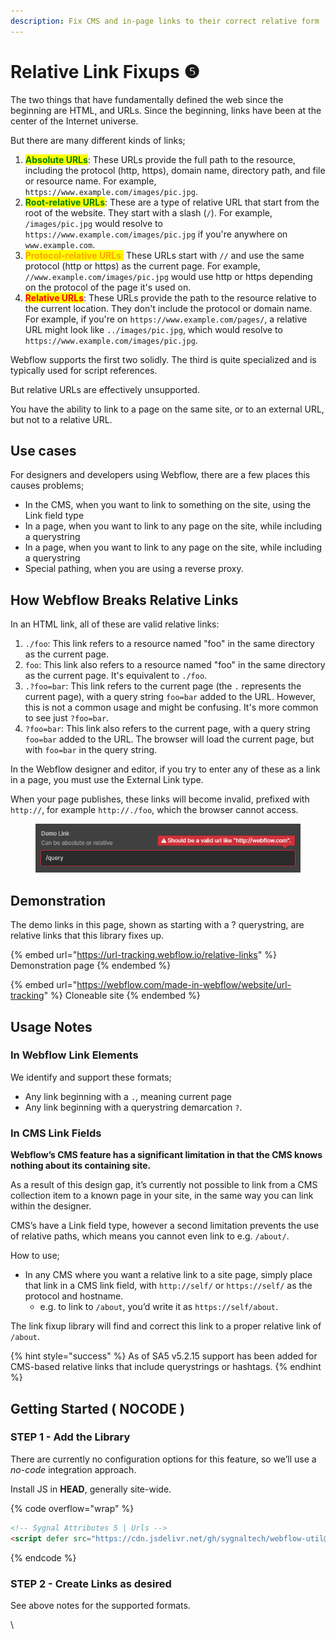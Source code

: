 ```yaml
---
description: Fix CMS and in-page links to their correct relative form
---
```


# Relative Link Fixups ❺

The two things that have fundamentally defined the web since the beginning are HTML, and URLs. Since the beginning, links have been at the center of the Internet universe.&#x20;

But there are many different kinds of links;

1. <mark style="color:green;">**Absolute URLs**</mark>: These URLs provide the full path to the resource, including the protocol (http, https), domain name, directory path, and file or resource name. For example, `https://www.example.com/images/pic.jpg`.
2. <mark style="color:green;">**Root-relative URLs**</mark>: These are a type of relative URL that start from the root of the website. They start with a slash (`/`). For example, `/images/pic.jpg` would resolve to `https://www.example.com/images/pic.jpg` if you're anywhere on `www.example.com`.
3. <mark style="color:orange;">**Protocol-relative URLs**</mark><mark style="color:orange;">:</mark> These URLs start with `//` and use the same protocol (http or https) as the current page. For example, `//www.example.com/images/pic.jpg` would use http or https depending on the protocol of the page it's used on.
4. <mark style="color:red;">**Relative URLs**</mark>: These URLs provide the path to the resource relative to the current location. They don't include the protocol or domain name. For example, if you're on `https://www.example.com/pages/`, a relative URL might look like `../images/pic.jpg`, which would resolve to `https://www.example.com/images/pic.jpg`.

Webflow supports the first two solidly. The third is quite specialized and is typically used for script references.&#x20;

But relative URLs are effectively unsupported.&#x20;

You have the ability to link to a page on the same site, or to an external URL, but not to a relative URL.&#x20;

## Use cases

For designers and developers using Webflow, there are a few places this causes problems;

* In the CMS, when you want to link to something on the site, using the Link field type
* In a page, when you want to link to any page on the site, while including a querystring&#x20;
* In a page, when you want to link to any page on the site, while including a querystring&#x20;
* Special pathing, when you are using a reverse proxy.&#x20;

## How Webflow Breaks Relative Links <a href="#usage-notes" id="usage-notes"></a>

In an HTML link, all of these are valid relative links:

1. `./foo`: This link refers to a resource named "foo" in the same directory as the current page.
2. `foo`: This link also refers to a resource named "foo" in the same directory as the current page. It's equivalent to `./foo`.
3. `.?foo=bar`: This link refers to the current page (the `.` represents the current page), with a query string `foo=bar` added to the URL. However, this is not a common usage and might be confusing. It's more common to see just `?foo=bar`.
4. `?foo=bar`: This link also refers to the current page, with a query string `foo=bar` added to the URL. The browser will load the current page, but with `foo=bar` in the query string.

In the Webflow designer and editor, if you try to enter any of these as a link in a page, you must use the External Link type.&#x20;

When your page publishes, these links will become invalid, prefixed with `http://`, for example `http://./foo`, which the browser cannot access.

<figure><img src="../.gitbook/assets/image.png" alt=""><figcaption></figcaption></figure>

## Demonstration <a href="#usage-notes" id="usage-notes"></a>

The demo links in this page, shown as starting with a ? querystring, are relative links that this library fixes up.&#x20;

{% embed url="https://url-tracking.webflow.io/relative-links" %}
Demonstration page
{% endembed %}

{% embed url="https://webflow.com/made-in-webflow/website/url-tracking" %}
Cloneable site
{% endembed %}

## Usage Notes  <a href="#usage-notes" id="usage-notes"></a>

### In Webflow Link Elements

We identify and support these formats;

* Any link beginning with a `.`, meaning current page
* Any link beginning with a querystring demarcation `?`. &#x20;

### In CMS Link Fields

**Webflow’s CMS feature has a significant limitation in that the CMS knows nothing about its containing site.**

As a result of this design gap, it’s currently not possible to link from a CMS collection item to a known page in your site, in the same way you can link within the designer.

CMS’s have a Link field type, however a second limitation prevents the use of relative paths, which means you cannot even link to e.g. `/about/`.

How to use;

* In any CMS where you want a relative link to a site page, simply place that link in a CMS link field, with `http://self/` or `https://self/` as the protocol and hostname.
  * e.g. to link to `/about`, you’d write it as `https://self/about`.

The link fixup library will find and correct this link to a proper relative link of `/about`.

{% hint style="success" %}
As of SA5 v5.2.15 support has been added for CMS-based relative links that include querystrings or hashtags.&#x20;
{% endhint %}

## Getting Started ( NOCODE ) <a href="#getting-started-nocode" id="getting-started-nocode"></a>

### STEP 1 - Add the Library <a href="#step-1---add-the-library" id="step-1---add-the-library"></a>

There are currently no configuration options for this feature, so we’ll use a _no-code_ integration approach.

Install JS in **HEAD**, generally site-wide.

{% code overflow="wrap" %}
```html
<!-- Sygnal Attributes 5 | Urls -->
<script defer src="https://cdn.jsdelivr.net/gh/sygnaltech/webflow-util@v5.2.15/dist/nocode/webflow-url.js"></script>
```
{% endcode %}

### STEP 2 - Create Links as desired <a href="#step-2---create-cms-links-as-desired" id="step-2---create-cms-links-as-desired"></a>

See above notes for the supported formats.

\

